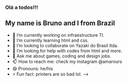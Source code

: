 ### Olá a todos!!! 

My name is Bruno and I from Brazil
-----------------------------------------------------------------------------------
- 🔭 I’m currently working on infraestructure TI.
- 🌱 I’m currently learning html and css.
- 👯 I’m looking to collaborate on Yazaki do Brasil ltda.
- 🤔 I’m looking for help with codes from html and more.
- 💬 Ask me about games, coding and design jobs.
- 📫 How to reach me: check my instagram @amarours
- 😄 Pronouns: he/his
- ⚡ Fun fact: printers are so bad lol.
-->

<div>
  <a href="https://github.com/amarours">
  <img heigth="180em" 
